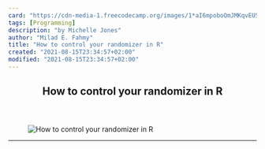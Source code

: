 ```yaml
---
card: "https://cdn-media-1.freecodecamp.org/images/1*aI6mpoboOmJMKqvEU593xA.png"
tags: [Programming]
description: "by Michelle Jones"
author: "Milad E. Fahmy"
title: "How to control your randomizer in R"
created: "2021-08-15T23:34:57+02:00"
modified: "2021-08-15T23:34:57+02:00"
---
```

<div class="site-wrapper">
<main id="site-main" class="site-main outer">
<div class="inner">
<article class="post-full post tag-programming tag-r-language tag-sampling tag-statistics tag-data-science ">
<header class="post-full-header">
<h1 class="post-full-title">How to control your randomizer in R</h1>
</header>
<figure class="post-full-image">
<picture>
<source media="(max-width: 700px)" sizes="1px" srcset="data:image/gif;base64,R0lGODlhAQABAIAAAAAAAP///yH5BAEAAAAALAAAAAABAAEAAAIBRAA7 1w">
<source media="(min-width: 701px)" sizes="(max-width: 800px) 400px,
(max-width: 1170px) 700px,
1400px" srcset="https://cdn-media-1.freecodecamp.org/images/1*aI6mpoboOmJMKqvEU593xA.png 300w,
https://cdn-media-1.freecodecamp.org/images/1*aI6mpoboOmJMKqvEU593xA.png 600w,
https://cdn-media-1.freecodecamp.org/images/1*aI6mpoboOmJMKqvEU593xA.png 1000w,
https://cdn-media-1.freecodecamp.org/images/1*aI6mpoboOmJMKqvEU593xA.png 2000w">
<img onerror="this.style.display='none'" src="https://cdn-media-1.freecodecamp.org/images/1*aI6mpoboOmJMKqvEU593xA.png" alt="How to control your randomizer in R">
</picture>
</figure>
<section class="post-full-content">
<div class="post-content medium-migrated-article">
</div>
<hr>
</section>
</article>
</div>
</main>
</div>
<!-- Google Tag Manager (noscript) -->
<!-- End Google Tag Manager (noscript) -->
